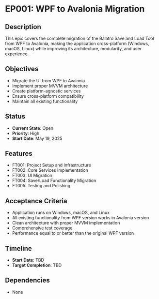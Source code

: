 # EP001: WPF to Avalonia Migration

## Description

This epic covers the complete migration of the Balatro Save and Load Tool from WPF to Avalonia, making the application cross-platform (Windows, macOS, Linux) while improving its architecture, modularity, and user experience.

## Objectives

- Migrate the UI from WPF to Avalonia
- Implement proper MVVM architecture
- Create platform-agnostic services
- Ensure cross-platform compatibility
- Maintain all existing functionality

## Status

- **Current State**: Open
- **Priority**: High
- **Start Date**: May 19, 2025

## Features

- FT001: Project Setup and Infrastructure
- FT002: Core Services Implementation
- FT003: UI Migration
- FT004: Save/Load Functionality Migration
- FT005: Testing and Polishing

## Acceptance Criteria

- Application runs on Windows, macOS, and Linux
- All existing functionality from WPF version works in Avalonia version
- Clean architecture with proper MVVM implementation
- Comprehensive test coverage
- Performance equal to or better than the original WPF version

## Timeline

- **Start Date**: TBD
- **Target Completion**: TBD

## Dependencies

- None

